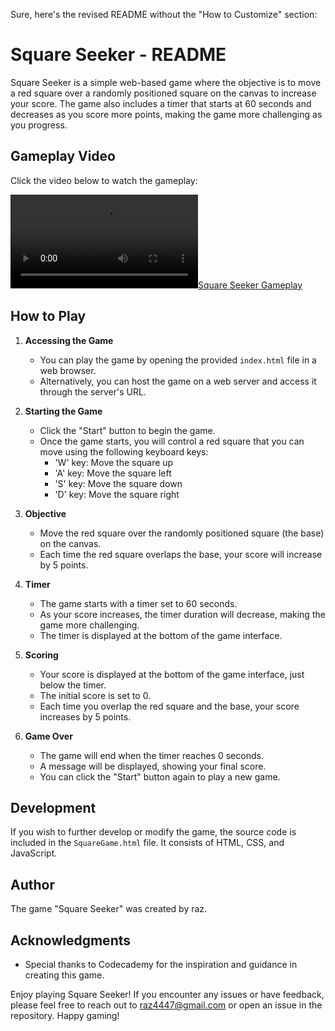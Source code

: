 
Sure, here's the revised README without the "How to Customize" section:

# Square Seeker - README

Square Seeker is a simple web-based game where the objective is to move a red square over a randomly positioned square on the canvas to increase your score. The game also includes a timer that starts at 60 seconds and decreases as you score more points, making the game more challenging as you progress.

## Gameplay Video

Click the video below to watch the gameplay:

[![Square Seeker Gameplay](https://github.com/RazElbaz/Square-Seeker/raw/main/square_game.mp4)](https://github.com/RazElbaz/Square-Seeker/raw/main/square_game.mp4)

## How to Play

1. **Accessing the Game**
   - You can play the game by opening the provided `index.html` file in a web browser.
   - Alternatively, you can host the game on a web server and access it through the server's URL.

2. **Starting the Game**
   - Click the "Start" button to begin the game.
   - Once the game starts, you will control a red square that you can move using the following keyboard keys:
     - 'W' key: Move the square up
     - 'A' key: Move the square left
     - 'S' key: Move the square down
     - 'D' key: Move the square right

3. **Objective**
   - Move the red square over the randomly positioned square (the base) on the canvas.
   - Each time the red square overlaps the base, your score will increase by 5 points.

4. **Timer**
   - The game starts with a timer set to 60 seconds.
   - As your score increases, the timer duration will decrease, making the game more challenging.
   - The timer is displayed at the bottom of the game interface.

5. **Scoring**
   - Your score is displayed at the bottom of the game interface, just below the timer.
   - The initial score is set to 0.
   - Each time you overlap the red square and the base, your score increases by 5 points.

6. **Game Over**
   - The game will end when the timer reaches 0 seconds.
   - A message will be displayed, showing your final score.
   - You can click the "Start" button again to play a new game.

## Development

If you wish to further develop or modify the game, the source code is included in the `SquareGame.html` file. It consists of HTML, CSS, and JavaScript.


## Author

The game "Square Seeker" was created by raz.



## Acknowledgments

- Special thanks to Codecademy for the inspiration and guidance in creating this game.

Enjoy playing Square Seeker! If you encounter any issues or have feedback, please feel free to reach out to raz4447@gmail.com or open an issue in the repository. Happy gaming!
